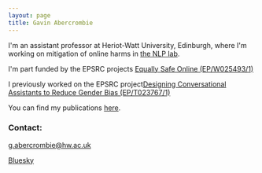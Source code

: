 ```yaml
---
layout: page
title: Gavin Abercrombie
---
```


I'm an assistant professor at Heriot-Watt University, Edinburgh, where I'm working on mitigation of online harms in [the NLP lab](https://sites.google.com/view/nlplab/).

I'm part funded by the EPSRC projects [Equally Safe Online (EP/W025493/1)](https://sites.google.com/view/equallysafeonline/home) 

I previously worked on the EPSRC project[Designing Conversational Assistants to Reduce Gender Bias (EP/T023767/1)](https://sites.google.com/view/convai-gender-bias)


You can find my publications [here](https://scholar.google.com/citations?user=AHLy4VgAAAAJ&hl=en).

### Contact:

g.abercrombie@hw.ac.uk

[Bluesky](https://bsky.app/profile/gavina.bsky.social)
